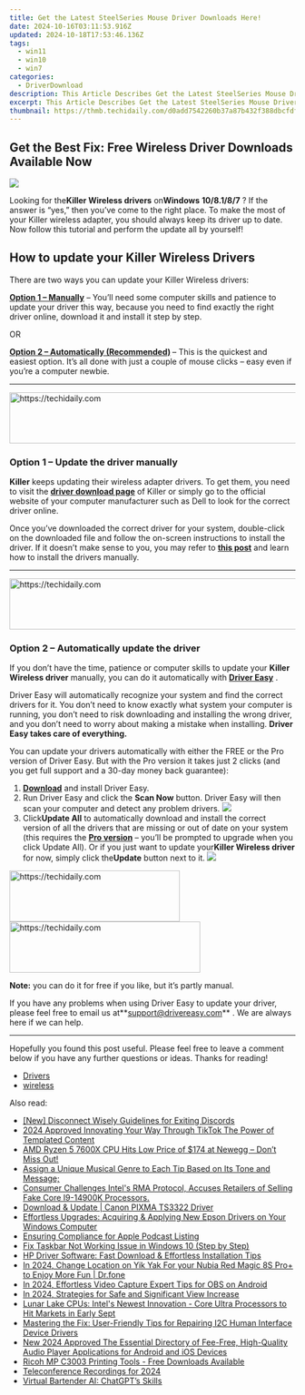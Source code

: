```yaml
---
title: Get the Latest SteelSeries Mouse Driver Downloads Here!
date: 2024-10-16T03:11:53.916Z
updated: 2024-10-18T17:53:46.136Z
tags:
  - win11
  - win10
  - win7
categories:
  - DriverDownload
description: This Article Describes Get the Latest SteelSeries Mouse Driver Downloads Here!
excerpt: This Article Describes Get the Latest SteelSeries Mouse Driver Downloads Here!
thumbnail: https://thmb.techidaily.com/d0add7542260b37a87b432f388dbcfdf91f7a9a63e5abfaa3c7c10c7e5faa6e1.jpg
---
```


## Get the Best Fix: Free Wireless Driver Downloads Available Now

![](https://images.drivereasy.com/wp-content/uploads/2019/06/image-436-1024x496.png)

 Looking for the**Killer Wireless drivers** on**Windows** **10/8.1/8/7** ? If the answer is “yes,” then you’ve come to the right place. To make the most of your Killer wireless adapter, you should always keep its driver up to date. Now follow this tutorial and perform the update all by yourself!

## How to update your Killer Wireless Drivers

There are two ways you can update your Killer Wireless drivers:

**[Option 1 – Manually](https://tools.techidaily.com/drivereasy/download/)**  – You’ll need some computer skills and patience to update your driver this way, because you need to find exactly the right driver online, download it and install it step by step.  

 OR  

**[Option 2 – Automatically (Recommended)](https://www.drivereasy.com/knowledge/solved-killer-wireless-drivers-download/#option2) [](https://tools.techidaily.com/drivereasy/download/)**  – This is the quickest and easiest option. It’s all done with just a couple of mouse clicks – easy even if you’re a computer newbie.

---

<!-- affiliate ads begin -->
<a href="https://appsumo.8odi.net/c/5597632/2087408/7443" target="_top" id="2087408">
  <img src="//a.impactradius-go.com/display-ad/7443-2087408" border="0" alt="https://techidaily.com" width="728" height="90"/>
</a>
<img height="0" width="0" src="https://appsumo.8odi.net/i/5597632/2087408/7443" style="position:absolute;visibility:hidden;" border="0" />
<!-- affiliate ads end -->

### Option 1 – Update the driver manually

**Killer** keeps updating their wireless adapter drivers. To get them, you need to visit the **[driver download page](https://support.killernetworking.com/knowledge-base/installing-drivers-using-device-manager/)**  of Killer or simply go to the official website of your computer manufacturer such as Dell to look for the correct driver online.

 Once you’ve downloaded the correct driver for your system, double-click on the downloaded file and follow the on-screen instructions to install the driver. If it doesn’t make sense to you, you may refer to **[this post](https://tools.techidaily.com/drivereasy/download/)**  and learn how to install the drivers manually.

---

<!-- affiliate ads begin -->
<a href="https://zebaoaffiliateprogram.pxf.io/c/5597632/2137975/21526" target="_top" id="2137975">
  <img src="//a.impactradius-go.com/display-ad/21526-2137975" border="0" alt="https://techidaily.com" width="728" height="90"/>
</a>
<img height="0" width="0" src="https://zebaoaffiliateprogram.pxf.io/i/5597632/2137975/21526" style="position:absolute;visibility:hidden;" border="0" />
<!-- affiliate ads end -->

### Option 2 – Automatically update the driver

 If you don’t have the time, patience or computer skills to update your **Killer Wireless driver** manually, you can do it automatically with **[Driver Easy](https://tools.techidaily.com/drivereasy/download/)**  .

 Driver Easy will automatically recognize your system and find the correct drivers for it. You don’t need to know exactly what system your computer is running, you don’t need to risk downloading and installing the wrong driver, and you don’t need to worry about making a mistake when installing. **Driver Easy takes care of everything.**

 You can update your drivers automatically with either the FREE or the Pro version of Driver Easy. But with the Pro version it takes just 2 clicks (and you get full support and a 30-day money back guarantee):

1. **[Download](https://tools.techidaily.com/drivereasy/download/)**  and install Driver Easy.
2. Run Driver Easy and click the **Scan Now** button. Driver Easy will then scan your computer and detect any problem drivers. ![](https://images.drivereasy.com/wp-content/uploads/2019/06/image-420.png)
3. Click**Update All** to automatically download and install the correct version of all the drivers that are missing or out of date on your system (this requires the **[Pro version](https://tools.techidaily.com/drivereasy/download/)**  – you’ll be prompted to upgrade when you click Update All). Or if you just want to update your**Killer Wireless driver** for now, simply click the**Update**  button next to it. ![](https://images.drivereasy.com/wp-content/uploads/2019/06/image-418.png)

<!-- affiliate ads begin -->
<a href="https://review-au.sjv.io/c/5597632/2098704/14409" target="_top" id="2098704">
  <img src="//a.impactradius-go.com/display-ad/14409-2098704" border="0" alt="https://techidaily.com" width="300" height="90"/>
</a>
<img height="0" width="0" src="https://review-au.sjv.io/i/5597632/2098704/14409" style="position:absolute;visibility:hidden;" border="0" />
<!-- affiliate ads end -->

<!-- affiliate ads begin -->
<a href="https://aligracehair.sjv.io/c/5597632/2135416/19272" target="_top" id="2135416">
  <img src="//a.impactradius-go.com/display-ad/19272-2135416" border="0" alt="https://techidaily.com" width="336" height="90"/>
</a>
<img height="0" width="0" src="https://aligracehair.sjv.io/i/5597632/2135416/19272" style="position:absolute;visibility:hidden;" border="0" />
<!-- affiliate ads end -->

**Note:** you can do it for free if you like, but it’s partly manual.

 If you have any problems when using Driver Easy to update your driver, please feel free to email us at**<support@drivereasy.com>** . We are always here if we can help.

---

 Hopefully you found this post useful. Please feel free to leave a comment below if you have any further questions or ideas. Thanks for reading!

* [Drivers](https://tools.techidaily.com/drivereasy/download/)
* [wireless](https://tools.techidaily.com/drivereasy/download/)

<ins class="adsbygoogle"
     style="display:block"
     data-ad-format="autorelaxed"
     data-ad-client="ca-pub-7571918770474297"
     data-ad-slot="1223367746"></ins>

<ins class="adsbygoogle"
     style="display:block"
     data-ad-client="ca-pub-7571918770474297"
     data-ad-slot="8358498916"
     data-ad-format="auto"
     data-full-width-responsive="true"></ins>

<span class="atpl-alsoreadstyle">Also read:</span>
<div><ul>
<li><a href="https://discord-videos.techidaily.com/new-disconnect-wisely-guidelines-for-exiting-discords/"><u>[New] Disconnect Wisely Guidelines for Exiting Discords</u></a></li>
<li><a href="https://tiktok-videos.techidaily.com/2024-approved-innovating-your-way-through-tiktok-the-power-of-templated-content/"><u>2024 Approved Innovating Your Way Through TikTok The Power of Templated Content</u></a></li>
<li><a href="https://hardware-help.techidaily.com/amd-ryzen-5-7600x-cpu-hits-low-price-of-174-at-newegg-dont-miss-out/"><u>AMD Ryzen 5 7600X CPU Hits Low Price of $174 at Newegg – Don’t Miss Out!</u></a></li>
<li><a href="https://hardware-help.techidaily.com/assign-a-unique-musical-genre-to-each-tip-based-on-its-tone-and-message/"><u>Assign a Unique Musical Genre to Each Tip Based on Its Tone and Message;</u></a></li>
<li><a href="https://hardware-help.techidaily.com/1723262303264-consumer-challenges-intels-rma-protocol-accuses-retailers-of-selling-fake-core-i9-14900k-processors/"><u>Consumer Challenges Intel's RMA Protocol, Accuses Retailers of Selling Fake Core I9-14900K Processors.</u></a></li>
<li><a href="https://hardware-help.techidaily.com/download-and-update-canon-pixma-ts3322-driver/"><u>Download & Update | Canon PIXMA TS3322 Driver</u></a></li>
<li><a href="https://hardware-help.techidaily.com/effortless-upgrades-acquiring-and-applying-new-epson-drivers-on-your-windows-computer/"><u>Effortless Upgrades: Acquiring & Applying New Epson Drivers on Your Windows Computer</u></a></li>
<li><a href="https://extra-hints.techidaily.com/ensuring-compliance-for-apple-podcast-listing/"><u>Ensuring Compliance for Apple Podcast Listing</u></a></li>
<li><a href="https://techidaily.com/fix-taskbar-not-working-issue-in-windows-10-step-by-step/"><u>Fix Taskbar Not Working Issue in Windows 10 (Step by Step)</u></a></li>
<li><a href="https://hardware-help.techidaily.com/hp-driver-software-fast-download-and-effortless-installation-tips/"><u>HP Driver Software: Fast Download & Effortless Installation Tips</u></a></li>
<li><a href="https://location-social.techidaily.com/in-2024-change-location-on-yik-yak-for-your-nubia-red-magic-8s-proplus-to-enjoy-more-fun-drfone-by-drfone-virtual-android/"><u>In 2024, Change Location on Yik Yak For your Nubia Red Magic 8S Pro+ to Enjoy More Fun | Dr.fone</u></a></li>
<li><a href="https://video-capture.techidaily.com/in-2024-effortless-video-capture-expert-tips-for-obs-on-android/"><u>In 2024, Effortless Video Capture Expert Tips for OBS on Android</u></a></li>
<li><a href="https://youtube-web.techidaily.com/24-strategies-for-safe-and-significant-view-increase/"><u>In 2024, Strategies for Safe and Significant View Increase</u></a></li>
<li><a href="https://hardware-help.techidaily.com/lunar-lake-cpus-intels-newest-innovation-core-ultra-processors-to-hit-markets-in-early-sept/"><u>Lunar Lake CPUs: Intel's Newest Innovation - Core Ultra Processors to Hit Markets in Early Sept</u></a></li>
<li><a href="https://hardware-help.techidaily.com/mastering-the-fix-user-friendly-tips-for-repairing-i2c-human-interface-device-drivers/"><u>Mastering the Fix: User-Friendly Tips for Repairing I2C Human Interface Device Drivers</u></a></li>
<li><a href="https://audio-editing.techidaily.com/new-2024-approved-the-essential-directory-of-fee-free-high-quality-audio-player-applications-for-android-and-ios-devices/"><u>New 2024 Approved The Essential Directory of Fee-Free, High-Quality Audio Player Applications for Android and iOS Devices</u></a></li>
<li><a href="https://hardware-help.techidaily.com/ricoh-mp-c3003-printing-tools-free-downloads-available/"><u>Ricoh MP C3003 Printing Tools - Free Downloads Available</u></a></li>
<li><a href="https://screen-mirroring-recording.techidaily.com/teleconference-recordings-for-2024/"><u>Teleconference Recordings for 2024</u></a></li>
<li><a href="https://tech-savvy.techidaily.com/virtual-bartender-ai-chatgpts-skills/"><u>Virtual Bartender AI: ChatGPT’s Skills</u></a></li>
</ul></div>

